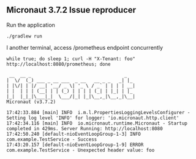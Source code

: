## Micronaut 3.7.2 Issue reproducer

Run the application

    ./gradlew run

I another terminal, access /prometheus endpoint concurrently

    while true; do sleep 1; curl -H "X-Tenant: foo" http://localhost:8080/prometheus; done

     __  __ _                                  _   
    |  \/  (_) ___ _ __ ___  _ __   __ _ _   _| |_
    | |\/| | |/ __| '__/ _ \| '_ \ / _` | | | | __|
    | |  | | | (__| | | (_) | | | | (_| | |_| | |_
    |_|  |_|_|\___|_|  \___/|_| |_|\__,_|\__,_|\__|
    Micronaut (v3.7.2)
    
    17:42:33.884 [main] INFO  i.m.l.PropertiesLoggingLevelsConfigurer - Setting log level 'INFO' for logger: 'io.micronaut.http.client'
    17:42:34.116 [main] INFO  io.micronaut.runtime.Micronaut - Startup completed in 429ms. Server Running: http://localhost:8080
    17:42:50.240 [default-nioEventLoopGroup-1-3] INFO  com.example.TestService - Success
    17:43:20.157 [default-nioEventLoopGroup-1-9] ERROR com.example.TestService - Unexpected header value: foo

